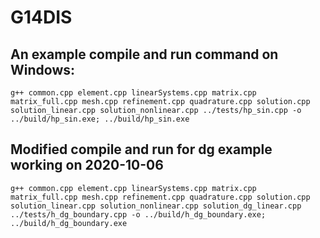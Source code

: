 G14DIS
======

## An example compile and run command on Windows:
```
g++ common.cpp element.cpp linearSystems.cpp matrix.cpp matrix_full.cpp mesh.cpp refinement.cpp quadrature.cpp solution.cpp solution_linear.cpp solution_nonlinear.cpp ../tests/hp_sin.cpp -o ../build/hp_sin.exe; ../build/hp_sin.exe
```

## Modified compile and run for dg example working on 2020-10-06
```
g++ common.cpp element.cpp linearSystems.cpp matrix.cpp matrix_full.cpp mesh.cpp refinement.cpp quadrature.cpp solution.cpp solution_linear.cpp solution_nonlinear.cpp solution_dg_linear.cpp ../tests/h_dg_boundary.cpp -o ../build/h_dg_boundary.exe; ../build/h_dg_boundary.exe
```